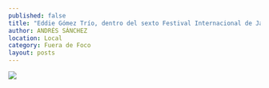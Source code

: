 ```yaml
---
published: false
title: "Eddie Gómez Trío, dentro del sexto Festival Internacional de Jazz y Blues"
author: ANDRÉS SÁNCHEZ
location: Local
category: Fuera de Foco
layout: posts
---
```


![](http://i.imgur.com/8VhAMjWm.jpg)
